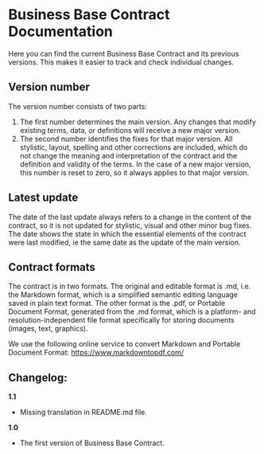# Business Base Contract Documentation

Here you can find the current Business Base Contract and its previous versions. This makes it easier to track and check individual changes.

## Version number

The version number consists of two parts:

1. The first number determines the main version. Any changes that modify existing terms, data, or definitions will receive a new major version.
2. The second number identifies the fixes for that major version. All stylistic, layout, spelling and other corrections are included, which do not change the meaning and interpretation of the contract and the definition and validity of the terms. In the case of a new major version, this number is reset to zero, so it always applies to that major version.

## Latest update

The date of the last update always refers to a change in the content of the contract, so it is not updated for stylistic, visual and other minor bug fixes. The date shows the state in which the essential elements of the contract were last modified, ie the same date as the update of the main version.

## Contract formats

The contract is in two formats. The original and editable format is .md, i.e. the Markdown format, which is a simplified semantic editing language saved in plain text format. The other format is the .pdf, or Portable Document Format, generated from the .md format, which is a platform- and resolution-independent file format specifically for storing documents (images, text, graphics).

We use the following online service to convert Markdown and Portable Document Format:
https://www.markdowntopdf.com/

## Changelog:

**1.1**

- Missing translation in README.md file.

**1.0**

- The first version of Business Base Contract.
